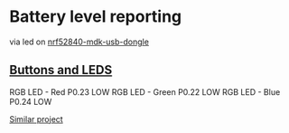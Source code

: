 # Battery level reporting

via led on [nrf52840-mdk-usb-dongle](https://wiki.makerdiary.com/nrf52840-mdk-usb-dongle/)

## [Buttons and LEDS](https://wiki.makerdiary.com/nrf52840-mdk-usb-dongle/hardware/)

RGB LED - Red 	P0.23 	LOW
RGB LED - Green 	P0.22 	LOW
RGB LED - Blue 	P0.24 	LOW

[Similar project](https://github.com/caksoylar/zmk-rgbled-widget)
